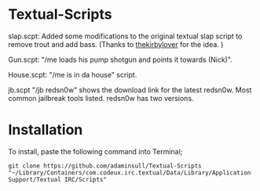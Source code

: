 Textual-Scripts
=====================

slap.scpt: Added some modifications to the original textual slap script to remove trout and add bass. (Thanks to [thekirbylover](http://adam.hbang.ws) for the idea. )

Gun.scpt: "/me loads his pump shotgun and points it towards (Nick)".

House.scpt: "/me is in da house" script. 

jb.scpt "/jb redsn0w" shows the download link for the latest redsn0w. Most common jailbreak tools listed. redsn0w has two versions.

Installation
=====================
To install, paste the following command into Terminal; 

`git clone https://github.com/adaminsull/Textual-Scripts "~/Library/Containers/com.codeux.irc.textual/Data/Library/Application Support/Textual IRC/Scripts"`


